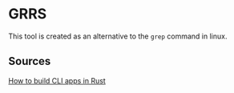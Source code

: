 # GRRS

This tool is created as an alternative to the `grep` command in linux. 


## Sources 

[How to build CLI apps in Rust](https://rust-cli.github.io/book/tutorial/index.html)
